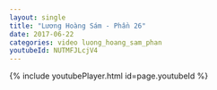 ```yaml
---
layout: single
title: "Lương Hoàng Sám - Phần 26"
date: 2017-06-22
categories: video luong_hoang_sam_phan
youtubeId: NUTMFJLcjV4
---
```


{% include youtubePlayer.html id=page.youtubeId %}